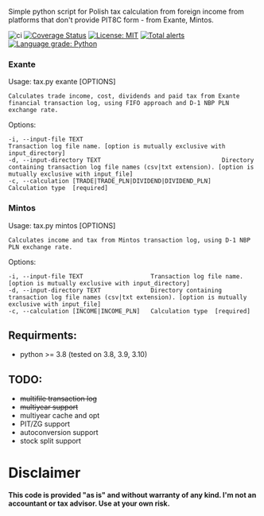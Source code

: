 Simple python script for Polish tax calculation from foreign income from platforms that don't provide PIT8C form - from Exante, Mintos.

![ci](https://github.com/rysiok/PLTaxTribute/actions/workflows/python-package.yml/badge.svg) [![Coverage Status](https://coveralls.io/repos/github/rysiok/PLTaxTribute/badge.svg)](https://coveralls.io/github/rysiok/PLTaxTribute) [![License: MIT](https://img.shields.io/badge/License-MIT-yellow.svg)](https://opensource.org/licenses/MIT) [![Total alerts](https://img.shields.io/lgtm/alerts/g/rysiok/PLTaxTribute.svg?logo=lgtm&logoWidth=18)](https://lgtm.com/projects/g/rysiok/PLTaxTribute/alerts/) [![Language grade: Python](https://img.shields.io/lgtm/grade/python/g/rysiok/PLTaxTribute.svg?logo=lgtm&logoWidth=18)](https://lgtm.com/projects/g/rysiok/PLTaxTribute/context:python)

### Exante
Usage: tax.py exante [OPTIONS]

    Calculates trade income, cost, dividends and paid tax from Exante
    financial transaction log, using FIFO approach and D-1 NBP PLN exchange rate.

Options:

    -i, --input-file TEXT                                       Transaction log file name. [option is mutually exclusive with input_directory]
    -d, --input-directory TEXT                                  Directory containing transaction log file names (csv|txt extension). [option is mutually exclusive with input_file]
    -c, --calculation [TRADE|TRADE_PLN|DIVIDEND|DIVIDEND_PLN]   Calculation type  [required]

### Mintos

Usage: tax.py mintos [OPTIONS]

    Calculates income and tax from Mintos transaction log, using D-1 NBP PLN exchange rate.

Options:
    
    -i, --input-file TEXT                   Transaction log file name.  [option is mutually exclusive with input_directory]
    -d, --input-directory TEXT              Directory containing transaction log file names (csv|txt extension). [option is mutually exclusive with input_file]
    -c, --calculation [INCOME|INCOME_PLN]   Calculation type  [required]


## Requirments:
 - python >= 3.8 (tested on 3.8, 3.9, 3.10)


## TODO:

- ~~multifile transaction log~~
- ~~multiyear support~~
- multiyear cache and opt
- PIT/ZG support
- autoconversion support
- stock split support

# Disclaimer

**This code is provided "as is" and without warranty of any kind. I'm not an accountant or tax advisor. Use at your own risk.**
